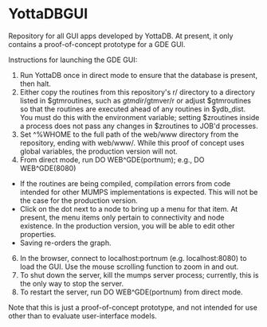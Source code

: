 # YottaDBGUI
Repository for all GUI apps developed by YottaDB. At present, it only contains a proof-of-concept prototype for a GDE GUI.

Instructions for launching the GDE GUI:
1. Run YottaDB once in direct mode to ensure that the database is present, then halt.
2. Either copy the routines from this repository's r/ directory to a directory listed in $gtmroutines, such as $gtmdir/$gtmver/r or adjust $gtmroutines so that the routines are executed ahead of any routines in $ydb_dist. You must do this with the environment variable; setting $zroutines inside a process does not pass any changes in $zroutines to JOB'd processes.
3. Set ^%WHOME to the full path of the web/www directory from the repository, ending with web/www/. While this proof of concept uses global variables, the production version will not.
5. From direct mode, run DO WEB^GDE(portnum); e.g., DO WEB^GDE(8080)
  * If the routines are being compiled, compilation errors from code intended for other MUMPS implementations is expected. This will not be the case for the production version.
  * Click on the dot next to a node to bring up a menu for that item. At present, the menu items only pertain to connectivity and node existence. In the production version, you will be able to edit other properties.
  * Saving re-orders the graph.
6. In the browser, connect to localhost:portnum (e.g. localhost:8080) to load the GUI. Use the mouse scrolling function to zoom in and out.
7. To shut down the server, kill the mumps server process; currently, this is the only way to stop the server.
8. To restart the server, run DO WEB^GDE(portnum) from direct mode.

Note that this is just a proof-of-concept prototype, and not intended for use other than to evaluate user-interface models.
